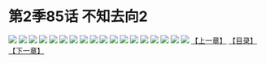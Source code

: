 # 第2季85话 不知去向2
![](https://s1.baozimh.com/scomic/sanyanxiaotianlu-samanhua/0/538-wl4q/1.jpg)
![](https://s1.baozimh.com/scomic/sanyanxiaotianlu-samanhua/0/538-wl4q/2.jpg)
![](https://s1.baozimh.com/scomic/sanyanxiaotianlu-samanhua/0/538-wl4q/3.jpg)
![](https://s1.baozimh.com/scomic/sanyanxiaotianlu-samanhua/0/538-wl4q/4.jpg)
![](https://s1.baozimh.com/scomic/sanyanxiaotianlu-samanhua/0/538-wl4q/5.jpg)
![](https://s1.baozimh.com/scomic/sanyanxiaotianlu-samanhua/0/538-wl4q/6.jpg)
![](https://s1.baozimh.com/scomic/sanyanxiaotianlu-samanhua/0/538-wl4q/7.jpg)
![](https://s1.baozimh.com/scomic/sanyanxiaotianlu-samanhua/0/538-wl4q/8.jpg)
![](https://s1.baozimh.com/scomic/sanyanxiaotianlu-samanhua/0/538-wl4q/9.jpg)
![](https://s1.baozimh.com/scomic/sanyanxiaotianlu-samanhua/0/538-wl4q/10.jpg)
![](https://s1.baozimh.com/scomic/sanyanxiaotianlu-samanhua/0/538-wl4q/11.jpg)
![](https://s1.baozimh.com/scomic/sanyanxiaotianlu-samanhua/0/538-wl4q/12.jpg)
![](https://s1.baozimh.com/scomic/sanyanxiaotianlu-samanhua/0/538-wl4q/13.jpg)
![](https://s1.baozimh.com/scomic/sanyanxiaotianlu-samanhua/0/538-wl4q/14.jpg)
![](https://s1.baozimh.com/scomic/sanyanxiaotianlu-samanhua/0/538-wl4q/15.jpg)
![](https://s1.baozimh.com/scomic/sanyanxiaotianlu-samanhua/0/538-wl4q/16.jpg)
![](https://s1.baozimh.com/scomic/sanyanxiaotianlu-samanhua/0/538-wl4q/17.jpg)
![](https://s1.baozimh.com/scomic/sanyanxiaotianlu-samanhua/0/538-wl4q/18.jpg)
[【上一章】](./538.md)
[【目录】](./README.md)
[【下一章】](./540.md)
